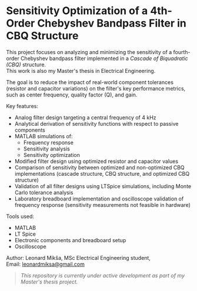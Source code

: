 # Sensitivity Optimization of a 4th-Order Chebyshev Bandpass Filter in CBQ Structure

This project focuses on analyzing and minimizing the sensitivity of a fourth-order Chebyshev bandpass filter implemented in a *Cascade of Biquadratic (CBQ)* structure.  
This work is also my Master's thesis in Electrical Engineering.

The goal is to reduce the impact of real-world component tolerances (resistor and capacitor variations) on the filter's key performance metrics, such as center frequency, quality factor (Q), and gain.

Key features:
- Analog filter design targeting a central frequency of 4 kHz
- Analytical derivation of sensitivity functions with respect to passive components
- MATLAB simulations of:
  - Frequency response
  - Sensitivity analysis
  - Sensitivity optimization
- Modified filter design using optimized resistor and capacitor values
- Comparison of sensitivity between optimized and non-optimized CBQ implementations (cascade structure, CBQ structure, and optimized CBQ structure)
- Validation of all filter designs using LTSpice simulations, including Monte Carlo tolerance analysis
- Laboratory breadboard implementation and oscilloscope validation of frequency response (sensitivity measurements not feasible in hardware)

Tools used:
- MATLAB
- LT Spice
- Electronic components and breadboard setup
- Oscilloscope


Author:
Leonard Mikša,
MSc Electrical Engineering student,  
Email: [leonardmiksa@gmail.com](mailto:leonardmiksa@gmail.com)

> *This repository is currently under active development as part of my Master's thesis project.*

